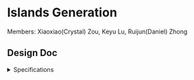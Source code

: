 # Islands Generation

Members: Xiaoxiao(Crystal) Zou, Keyu Lu, Ruijun(Daniel) Zhong

## Design Doc

<details>
  <summary> Specifications </summary>
  
  ## Introduction:

  Our project is motivated by the grandeur and ever-changing nature of landscapes, particularly those shaped by the elemental forces of nature such as islands. By procedurally generating islands, we aim to encapsulate the beauty of randomness and the complexity of natural phenomena. 

  ## Goal:

  We intend to achieve a robust procedural island generator system that is dynamic, visually appealing, and varied. Our system will not only generate islands but also simulate accompanying environmental elements like clouds, wave patterns, and ecological aspects like birds. This system could serve as a powerful tool for game development, film, and environmental simulation.

  ## Inspiration/reference: 

  We are inspired by the procedural generation techniques used in game development, such as those seen in "No Man's Sky" and "Minecraft," as well as the rich, complex simulations found in film CGI. We wish that we can create this realistic and visually stunning environment for our audiences. 

  ![](./images/image0.png)
  ![](./images/image1.png)
  ![](./images/image2.png)

  ## Features:
  - Cloud simulation
  - Floating + Animated islands
  - Lighting Effect 
  - Advanced features (might not be able to accomplish):
      - Port it to Unity 
      - Birds flying around islands
      - Waterfall and lakes on islands

  ## Timeline:

  - Milestone 1 (11/15 7 days): 
      -  Main Features (cloud+island+map-animation generation) working individually on houdini
  - Milestone 2 (11/27 12 days):
      - Merge three main features on houdini
      - Lighting effect
      - Advanced features if possible
  - Milestone 3 (12/5 8 days):
      - Polish + Merge everything

  ## Techniques:
  - Map Generation:
    - Wave Function Collapse(Labs WFC Initalize Grid in Houdini)
  - Individual Islands Generation:
    - 
  - Cloud:
    - 
</details>

